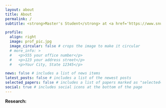 ```yaml
---
layout: about
title: About
permalink: /
subtitle: <strong>Master's Student</strong> at <a href='https://www.snu.ac.kr/index.html'>Seoul National University</a>.

profile:
  align: right
  image: prof_pic.jpg
  image_circular: false # crops the image to make it circular
  # more_info: >
  #   <p>555 your office number</p>
  #   <p>123 your address street</p>
  #   <p>Your City, State 12345</p>

news: false # includes a list of news items
latest_posts: false # includes a list of the newest posts
selected_papers: false # includes a list of papers marked as "selected={true}"
social: true # includes social icons at the bottom of the page
---
```


**Research:** 